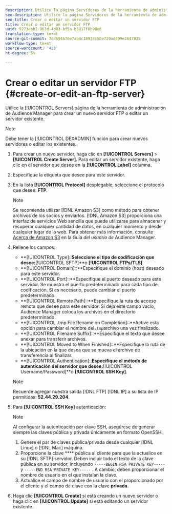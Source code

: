 ```yaml
---
description: Utilice la página Servidores de la herramienta de administración de Audience Manager para crear un nuevo servidor FTP o editar un servidor existente.
seo-description: Utilice la página Servidores de la herramienta de administración de Audience Manager para crear un nuevo servidor FTP o editar un servidor existente.
seo-title: Crear o editar un servidor FTP
title: Crear o editar un servidor FTP
uuid: 9273abb2-963d-4d83-bf5a-b3817f0b90e6
translation-type: tm+mt
source-git-commit: 78d694670e7abdc18938c5be729ad499e2647825
workflow-type: tm+mt
source-wordcount: '423'
ht-degree: 5%

---
```



# Crear o editar un servidor FTP {#create-or-edit-an-ftp-server}

Utilice la [!UICONTROL Servers] página de la herramienta de administración de Audience Manager para crear un nuevo servidor FTP o editar un servidor existente.

>[!NOTE]
>
>Debe tener la [!UICONTROL DEXADMIN] función para crear nuevos servidores o editar los existentes.

1. Para crear un nuevo servidor, haga clic en **[!UICONTROL Servers]** > **[!UICONTROL Create Server]**. Para editar un servidor existente, haga clic en el servidor que desee en la **[!UICONTROL Label]** columna.
1. Especifique la etiqueta que desee para este servidor.
1. En la lista **[!UICONTROL Protocol]** desplegable, seleccione el protocolo que desee: **FTP**.

   >[!NOTE]
   >
   >Se recomienda utilizar [!DNL Amazon S3] como método para obtener archivos de los socios y enviarlos. [!DNL Amazon S3] proporciona una interfaz de servicios Web sencilla que puede utilizarse para almacenar y recuperar cualquier cantidad de datos, en cualquier momento y desde cualquier lugar de la web. Para obtener más información, consulte [Acerca de Amazon S3](https://docs.adobe.com/content/help/en/audience-manager/user-guide/reference/amazon-s3.html) en la Guía *del usuario de* Audience Manager.

1. Rellene los campos:

   * **[!UICONTROL Type]::**Seleccione el tipo de codificación que desee:**[!UICONTROL SFTP]**o **[!UICONTROL FTPs/TLS]**.
   * **[!UICONTROL Domain]::**Especifique el dominio (host) deseado para este servidor.
   * **[!UICONTROL Port]::**Especifique el puerto deseado para este servidor. Se muestra el puerto predeterminado para cada tipo de codificación. Si es necesario, puede cambiar el puerto predeterminado.
   * **[!UICONTROL Remote Path]::**Especifique la ruta de acceso remota que desee para este servidor. Si deja este campo vacío, Audience Manager coloca los archivos en el directorio predeterminado.
   * **[!UICONTROL .tmp File Rename on Completion]::**Active esta opción para cambiar el nombre del`.tmp`archivo una vez finalizado.
   * **[!UICONTROL Filename Suffix]::**Especifique el texto que desee anexar para transferir archivos.
   * **[!UICONTROL Moved to When Finished]::**Especifique la ruta de la ubicación en la que desea que se mueva el archivo de transferencia al finalizar.
   * **[!UICONTROL Authentication]::**Especifique el método de autenticación del servidor que desee:**[!UICONTROL Username/Password]**o **[!UICONTROL SSH Key]**.
   >[!NOTE]
   >
   >Recuerde agregar nuestra salida [!DNL FTP] [!DNL IP] a su lista de IP permitidas: **52.44.29.204**.

1. Para **[!UICONTROL SSH Key]** autenticación:
   >[!NOTE]
   >
   >Al configurar la autenticación por clave SSH, asegúrese de generar siempre las claves pública y privada únicamente en formato OpenSSH.
   1. Genere el par de claves pública/privada desde cualquier [!DNL Linux] o [!DNL Mac] máquina.
   1. Proporcione la clave **** pública al cliente para que la actualice en su [!DNL SFTP] servidor. Deben incluir todo el texto de la clave pública en su servidor, incluyendo `-----BEGIN RSA PRIVATE KEY-----` y `-----END RSA PRIVATE KEY-----` . A cambio, deben proporcionar el nombre de usuario en el que instalan la clave.
   1. Actualice el campo de nombre de usuario con el proporcionado por el cliente y el campo de clave con la clave **privada**.
1. Haga clic **[!UICONTROL Create]** si está creando un nuevo servidor o haga clic en **[!UICONTROL Update]** si está editando un servidor existente.
